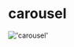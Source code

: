 # carousel
!['carousel'](https://media1.tenor.com/images/fc63e9f7709c6d496f8f9e01b3a839c7/tenor.gif)